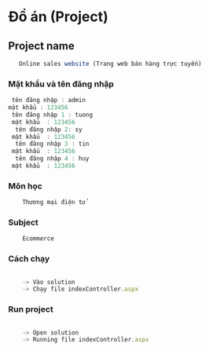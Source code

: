 # Đồ án (Project)
## Project name
```js 
   Online sales website (Trang web bán hàng trực tuyến)
```
### Mật khẩu và tên đăng nhập
```js 
 tên đăng nhập : admin
mật khẩu : 123456 
 tên đăng nhập 1 : tuong 
 mật khẩu  : 123456
  tên đăng nhập 2: sy 
 mật khẩu  : 123456
  tên đăng nhập 3 : tin 
 mật khẩu  : 123456
  tên đăng nhập 4 : huy 
 mật khẩu  : 123456

```
### Môn học
```js 
    Thương mại điện tử
```
### Subject

```js 
    Ecommerce
```

### Cách chạy
```js 

    -> Vào solution 
    -> Chạy file indexController.aspx
```
### Run project
```js 

    -> Open solution
    -> Running file indexController.aspx
```

